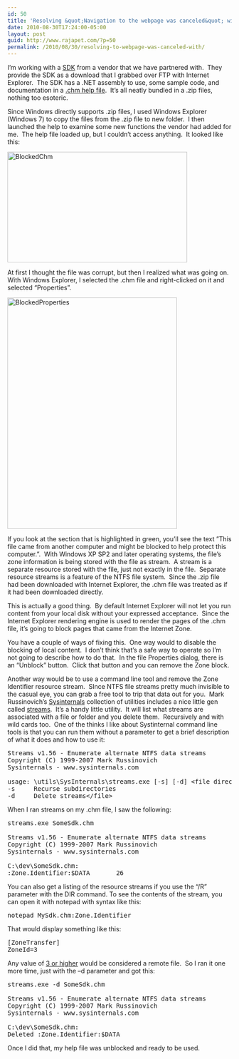 ```yaml
---
id: 50
title: 'Resolving &quot;Navigation to the webpage was canceled&quot; with Compiled HTML Help files (.chm)'
date: 2010-08-30T17:24:00-05:00
layout: post
guid: http://www.rajapet.com/?p=50
permalink: /2010/08/30/resolving-to-webpage-was-canceled-with/
---
```

I&#8217;m working with a [SDK](http://en.wikipedia.org/wiki/Software_development_kit) from a vendor that we have partnered with.  They provide the SDK as a download that I grabbed over FTP with Internet Explorer.  The SDK has a .NET assembly to use, some sample code, and documentation in a [.chm help file](http://en.wikipedia.org/wiki/Microsoft_Compiled_HTML_Help "Microsoft Compiled HTML Help").  It&#8217;s all neatly bundled in a .zip files, nothing too esoteric.

Since Windows directly supports .zip files, I used Windows Explorer (Windows 7) to copy the files from the .zip file to new folder.  I then launched the help to examine some new functions the vendor had added for me.  The help file loaded up, but I couldn’t access anything.  It looked like this:

[<img loading="lazy" alt="BlockedChm" border="0" height="248" src="https://i0.wp.com/lh6.ggpht.com/_natoSxTaPFU/THvpYtnYuYI/AAAAAAAAAeg/bKnuq0z8uSc/BlockedChm_thumb%5B2%5D.png?resize=404%2C248" title="BlockedChm" width="404"   />](https://i1.wp.com/lh5.ggpht.com/_natoSxTaPFU/THvpYYZIJhI/AAAAAAAAAec/DMj3y0e8jd0/s1600-h/BlockedChm%5B4%5D.png) 

At first I thought the file was corrupt, but then I realized what was going on.  With Windows Explorer, I selected the .chm file and right-clicked on it and selected “Properties”. 

[<img loading="lazy" alt="BlockedProperties" border="0" height="519" src="https://i1.wp.com/lh5.ggpht.com/_natoSxTaPFU/THvpZUJsW3I/AAAAAAAAAeo/A-_WtLyXFGU/BlockedProperties_thumb%5B5%5D.png?resize=381%2C519" title="BlockedProperties" width="381"   />](https://i1.wp.com/lh5.ggpht.com/_natoSxTaPFU/THvpZJexxtI/AAAAAAAAAek/Nj8ilgufLmg/s1600-h/BlockedProperties%5B7%5D.png) 

If you look at the section that is highlighted in green, you’ll see the text ”This file came from another computer and might be blocked to help protect this computer.”.  With Windows XP SP2 and later operating systems, the file’s zone information is being stored with the file as stream.  A stream is a separate resource stored with the file, just not exactly in the file.  Separate resource streams is a feature of the NTFS file system.  Since the .zip file had been downloaded with Internet Explorer, the .chm file was treated as if it had been downloaded directly.  

This is actually a good thing.  By default Internet Explorer will not let you run content from your local disk without your expressed acceptance.  Since the Internet Explorer rendering engine is used to render the pages of the .chm file, it’s going to block pages that came from the Internet Zone. 

You have a couple of ways of fixing this.  One way would to disable the blocking of local content.  I don’t think that’s a safe way to operate so I’m not going to describe how to do that.  In the file Properties dialog, there is an “Unblock” button.  Click that button and you can remove the Zone block.

Another way would be to use a command line tool and remove the Zone Identifier resource stream.  SInce NTFS file streams pretty much invisible to the casual eye, you can grab a free tool to trip that data out for you.  Mark Russinovich’s [Sysinternals](http://technet.microsoft.com/en-us/sysinternals/default.aspx) collection of utilities includes a nice little gen called [streams](http://technet.microsoft.com/en-us/sysinternals/bb897440.aspx).  It’s a handy little utility.  It will list what streams are associated with a file or folder and you delete them.  Recursively and with wild cards too.  One of the thinks I like about Systinternal command line tools is that you can run them without a parameter to get a brief description of what it does and how to use it:

<pre>Streams v1.56 - Enumerate alternate NTFS data streams<br />Copyright (C) 1999-2007 Mark Russinovich<br />Sysinternals - www.sysinternals.com<br /><br />usage: \utils\SysInternals\streams.exe [-s] [-d] &lt;file directory="" or=""><br />-s     Recurse subdirectories<br />-d     Delete streams&lt;/file></pre>

When I ran streams on my .chm file, I saw the following:

<pre>streams.exe SomeSdk.chm<br /><br />Streams v1.56 - Enumerate alternate NTFS data streams<br />Copyright (C) 1999-2007 Mark Russinovich<br />Sysinternals - www.sysinternals.com<br /><br />C:\dev\SomeSdk.chm:<br />:Zone.Identifier:$DATA       26</pre>

You can also get a listing of the resource streams if you use the “/R” parameter with the DIR command. To see the contents of the stream, you can open it with notepad with syntax like this:

<pre>notepad MySdk.chm:Zone.Identifier</pre>

That would display something like this:

<pre>[ZoneTransfer]<br />ZoneId=3</pre>

Any value of [3 or higher](http://blogs.msdn.com/b/powershell/archive/2007/03/07/how-does-the-remotesigned-execution-policy-work.aspx) would be considered a remote file.  So I ran it one more time, just with the –d parameter and got this:

<pre>streams.exe -d SomeSdk.chm<br /><br />Streams v1.56 - Enumerate alternate NTFS data streams<br />Copyright (C) 1999-2007 Mark Russinovich<br />Sysinternals - www.sysinternals.com<br /><br />C:\dev\SomeSdk.chm:<br />Deleted :Zone.Identifier:$DATA</pre>

Once I did that, my help file was unblocked and ready to be used.
